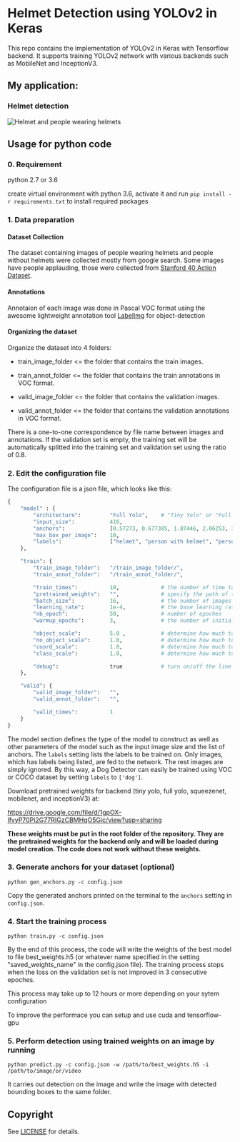 # Helmet Detection using YOLOv2 in Keras

This repo contains the implementation of YOLOv2 in Keras with Tensorflow backend. It supports training YOLOv2 network with various backends such as MobileNet and InceptionV3.

## My application:

### Helmet detection

![Helmet and people wearing helmets](./helmet_detection.gif "Helmet Detection")

## Usage for python code

### 0. Requirement

python 2.7 or 3.6

create virtual environment with python 3.6, activate it and run `pip install -r requirements.txt` to install required packages

### 1. Data preparation

#### Dataset Collection

The dataset containing images of people wearing helmets and people without helmets were collected mostly from google search. Some images have people applauding, those were collected from [Stanford 40 Action Dataset](http://vision.stanford.edu/Datasets/40actions.html).

#### Annotations

Annotaion of each image was done in Pascal VOC format using the awesome lightweight annotation tool [LabelImg](https://github.com/tzutalin/labelImg) for object-detection

#### Organizing the dataset

Organize the dataset into 4 folders:

- train_image_folder <= the folder that contains the train images.

- train_annot_folder <= the folder that contains the train annotations in VOC format.

- valid_image_folder <= the folder that contains the validation images.

- valid_annot_folder <= the folder that contains the validation annotations in VOC format.

There is a one-to-one correspondence by file name between images and annotations. If the validation set is empty, the training set will be automatically splitted into the training set and validation set using the ratio of 0.8.

### 2. Edit the configuration file

The configuration file is a json file, which looks like this:

```python
{
    "model" : {
        "architecture":         "Full Yolo",    # "Tiny Yolo" or "Full Yolo" or "MobileNet" or "SqueezeNet" or "Inception3"
        "input_size":           416,
        "anchors":              [0.57273, 0.677385, 1.87446, 2.06253, 3.33843, 5.47434, 7.88282, 3.52778, 9.77052, 9.16828],
        "max_box_per_image":    10,
        "labels":               ["helmet", "person with helmet", "person without helmet"]
    },

    "train": {
        "train_image_folder":   "/train_image_folder/",
        "train_annot_folder":   "/train_annot_folder/",

        "train_times":          10,             # the number of time to cycle through the training set, useful for small datasets
        "pretrained_weights":   "",             # specify the path of the pretrained weights, but it's fine to start from scratch
        "batch_size":           16,             # the number of images to read in each batch
        "learning_rate":        1e-4,           # the base learning rate of the default Adam rate scheduler
        "nb_epoch":             50,             # number of epoches
        "warmup_epochs":        3,              # the number of initial epochs during which the sizes of the 5 boxes in each cell is forced to match the sizes of the 5 anchors, this trick seems to improve precision emperically

        "object_scale":         5.0 ,           # determine how much to penalize wrong prediction of confidence of object predictors
        "no_object_scale":      1.0,            # determine how much to penalize wrong prediction of confidence of non-object predictors
        "coord_scale":          1.0,            # determine how much to penalize wrong position and size predictions (x, y, w, h)
        "class_scale":          1.0,            # determine how much to penalize wrong class prediction

        "debug":                true            # turn on/off the line that prints current confidence, position, size, class losses and recall
    },

    "valid": {
        "valid_image_folder":   "",
        "valid_annot_folder":   "",

        "valid_times":          1
    }
}

```

The model section defines the type of the model to construct as well as other parameters of the model such as the input image size and the list of anchors. The `labels` setting lists the labels to be trained on. Only images, which has labels being listed, are fed to the network. The rest images are simply ignored. By this way, a Dog Detector can easily be trained using VOC or COCO dataset by setting `labels` to `['dog']`.

Download pretrained weights for backend (tiny yolo, full yolo, squeezenet, mobilenet, and inceptionV3) at:

https://drive.google.com/file/d/1gpOX-lfvyP70Pi2G77RIGzCBMHqO5Gic/view?usp=sharing

**These weights must be put in the root folder of the repository. They are the pretrained weights for the backend only and will be loaded during model creation. The code does not work without these weights.**

### 3. Generate anchors for your dataset (optional)

`python gen_anchors.py -c config.json`

Copy the generated anchors printed on the terminal to the `anchors` setting in `config.json`.

### 4. Start the training process

`python train.py -c config.json`

By the end of this process, the code will write the weights of the best model to file best_weights.h5 (or whatever name specified in the setting "saved_weights_name" in the config.json file). The training process stops when the loss on the validation set is not improved in 3 consecutive epoches.

This process may take up to 12 hours or more depending on your sytem configuration

To improve the performace you can setup and use cuda and tensorflow-gpu

### 5. Perform detection using trained weights on an image by running

`python predict.py -c config.json -w /path/to/best_weights.h5 -i /path/to/image/or/video`

It carries out detection on the image and write the image with detected bounding boxes to the same folder.

## Copyright

See [LICENSE](LICENSE) for details.
